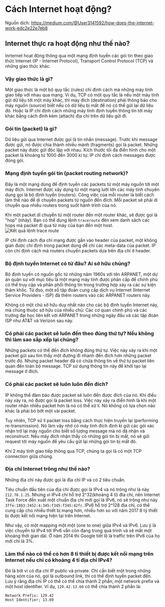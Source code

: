 # Cách Internet hoạt động?

Nguồn dịch: https://medium.com/@User3141592/how-does-the-internet-work-edc2e22e7eb8

## Internet thực ra hoạt động như thế nào?
Inrternet hoạt động thông qua một mạng định tuyến các gói tin theo giao thức Internet (IP - Internet Protocol), Transport Control Protocol (TCP) và những giao thức khác.

### Vậy giao thức là gì?
Một giao thức là một bộ quy tắc (rules) chỉ định cách mà những máy tính giao tiếp với nhau qua mạng. Ví dụ, TCP có một quy tắc là nếu một máy tính gửi dữ liệu tới một máy khác, thì máy đích (destination) phải thông báo cho máy nguồn (source) biết nếu có dữ liệu bị mất để nó có thể gửi lại dữ liệu đó. Hoặc là IP chỉ định cách những máy tính định tuyến thông tin tới máy khác bằng cách đính kèm (attach) địa chỉ trên dữ liệu gửi đi.

### Gói tin (packet) là gì?
Dữ liệu gửi qua Internet được gọi là tin nhắn (message). Trước khi message được gửi, nó được chia thành nhiều mảnh (fragments) gọi là packet. Những packet này được gửi độc lập với nhau. Kích thước tối đa điển hình cho một packet là khoảng từ 1000 đến 3000 kí tự. IP chỉ định cách messages được đóng gói.

### Mạng định tuyến gói tín (packet routing network)?
Đây là một mạng dùng để định tuyến các packets từ một máy nguồn tới một máy đích. Internet được xây dựng từ một mạng lưới lớn các máy tính chuyên dụng gọi là bộ định tuyến (routers). Công việc của mỗi router là biết cách làm thế nào để di chuyển packets từ nguồn đến đích. Mỗi packet sẽ phải di chuyển qua nhiều routers trong suốt hành trình của nó.

Khi một packet di chuyển từ một router đến một router khác, sẽ được gọi là "hop" (nhảy). Bạn có thể dụng lệnh `traceroute` đên xem danh sách các hops mà packet đi qua từ máy của bạn đến một host.
![Kết quả lệnh trace route](https://miro.medium.com/max/1132/1*nFKQkXXUCI41ZNrY8gPk4A.png)

IP chỉ định cách địa chỉ mạng được gắn vào header của packet, một không gian được chỉ định trong packet dùng để chỉ các meta-data của packet. IP còn chỉ định cách mà routers chuyển packets dựa trên địa chỉ ở header.

### Bộ định tuyến Internet có từ đâu? Ai sở hữu chúng?
Bộ định tuyến có nguồn gốc từ những năm 1960s với tên ARPANET, một dự án quân sự với mục tiêu là một mạng máy tính được phân cấp để chính phủ có thể truy cập và phân phối thông tin trong trường hợp xảy ra các sự kiện thảm khốc. Từ đso, một số tập đoàn cung cấp dịch vụ Internet (Internet Service Providers - ISP) đã thêm routers vào các ARPANET routers này.

Không có một chủ sở hữu duy nhất nào cho các bộ định tuyến Internet này, mà chúng thuộc sở hữu của nhiều chủ: Các cơ quan chính phủ và các trường đại học liên kết với ARPANET trong những ngày đầu và các tập đoàn ISP như AT&T và Verizon sau này.

### Có phải các packet sẽ luôn đến theo đúng thứ tự? Nếu không thì làm sao sắp xếp lại chúng?
Những packets có thể đến đích không đúng thứ tự. Việc này xảy ra khi một packet gửi sau tìm thấy một đường đi nhanh đến đích hơn những packet trước đó. Nhưng packet header đã có chứa thông tin về thứ tự packet liên quan đến toàn bộ message. TCP sử dụng thông tin này để khởi tạo lại message ở đích.

### Có phải các packet sẽ luôn luôn đến đích?
IP không thể đảm bảo được packet sẽ luôn đến được đích của nó. Khi điều này xảy ra, nó được gọi là packet loss. Việc này xảy ra điển hình là khi một router nhận nhiều packet hơn là nó có thể xử lí. Nó không có lựa chọn nào khác là phải bỏ bớt một vài packet.

Tuy nhiên, TCP xử lí packet loss bằng cách thực hiện truyền lại (performing re-transmission). Nó làm vậy nhờ có máy tính đích định kì gửi các gói xác nhận trở lại máy nguồn cho biết số lượng message mà nó đã nhận và reconstruct. Nếu máy đích nhận thấy có những gói tin bị mất, nó sẽ gửi request tới máy nguồn để yêu cầu gửi lại những gói tin bị mất đó.

Khi 2 máy tính giao tiếp thông qua TCP, chúng ta gọi là có một TCP connection giữa chúng.

### Địa chỉ Internet trông như thế nào?
Những địa chỉ này được gọi là địa chỉ IP và có 2 tiêu chuẩn.

Tiêu chuẩn đầu tiên của địa chỉ được gọi là IPv4 và nó trông như là này `212.78.1.25`. Nhưng vì IPv4 chỉ hỗ trợ 2^32(khoảng 4 tỉ) đỉa chỉ, nên Internet Task Force đền xuất một chuẩn địa chỉ mới gọi là IPv6, nó sẽ trông như này `3ffe:1893:3452:4:345:f345:f345:42fc`. IPv6 hỗ trợ 2^128 địa chỉ, có thể cung cấp cho nhiều thiết bị mạng hơn, nhiều hơn so với năm 2017 8 tỷ thiết bị được kết nối mạng hiện tại trên Internet.

Như vậy, có một mapping một một (one to one) giữa IPv4 và IPv6. Lưu ý là việc chuyển từ IPv4 tới IPv6 vẫn còn đang trong quá trình và sẽ mất một khoảng thời gian dài. Ở năm 2014 thì Google tiết lộ là traffic trên IPv6 của họ mới chỉ là 3%.

### Làm thế nào có thể có hơn 8 tỉ thiết bị được kết nối mạng trên Internet nếu chỉ có khoảng 4 tỉ địa chỉ IPv4?
Đó là bởi vì có địa chỉ IP public và private. Chỉ cần biết một trong những hàng xóm của nó, gọi là outbound link, thì có thể định tuyến packet đến. Lưu ý rằng địa chỉ IP có thể có thể chia thành 2 phần, một network prefix và một host identifier. Ví dụ, `129.42.13.69` có thể chia thành 2 phần là:
```
Network Prefix: 129.42
Host Identifier; 13.69
```












































































